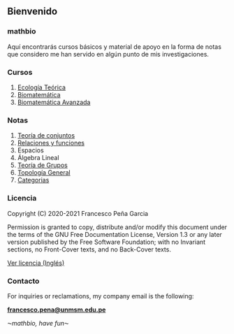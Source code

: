 ## Bienvenido
### mathbio

Aquí encontrarás cursos básicos y material de apoyo en la forma de notas que considero me han servido en algún punto de mis investigaciones.

### Cursos

1. [Ecología Teórica](https://francescoapg.github.io/mathbio/ecoteo)
2. [Biomatemática](https://upload.wikimedia.org/wikipedia/commons/thumb/2/28/HelloWorld.svg/2560px-HelloWorld.svg.png)
3. [Biomatemática Avanzada](https://francescoapg.github.io/mathbio/biomath)

### Notas

1. [Teoría de conjuntos](https://francescoapg.github.io/mathbio/setheory)
2. [Relaciones y funciones](https://francescoapg.github.io/mathbio/functlations)
3. Espacios
4. Álgebra Lineal
5. [Teoría de Grupos](https://francescoapg.github.io/mathbio/groups)
6. [Topología General](https://francescoapg.github.io/mathbio/topos)
7. [Categorias](https://francescoapg.github.io/mathbio/cat)

### Licencia

Copyright (C) 2020-2021 Francesco Peña Garcia

Permission is granted to copy, distribute and/or modify this document under the terms of the GNU Free Documentation License, Version 1.3 or any later version published by the Free Software Foundation; with no Invariant sections, no Front-Cover texts, and no Back-Cover texts.

[Ver licencia (Inglés)](https://francescoapg.github.io/mathbio/lcs)

### Contacto

For inquiries or reclamations, my company email is the following:

**francesco.pena@unmsm.edu.pe**


_⁓mathbio, have fun⁓_
